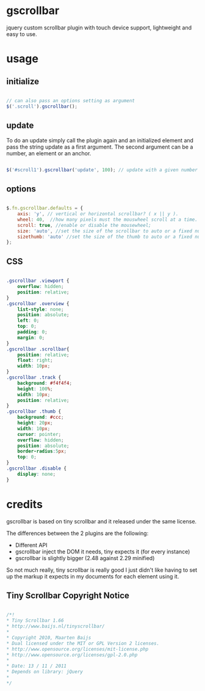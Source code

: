 
# gscrollbar

jquery custom scrollbar plugin with touch device support, lightweight and easy to use.

# usage

## initialize

```javascript

// can also pass an options setting as argument
$('.scroll').gscrollbar();

```
## update

To do an update simply call the plugin again and an initialized element and pass the string  update as a first argument.
The second argument can be a number, an element or an anchor.

```javascript

$('#scroll1').gscrollbar('update', 100); // update with a given number

```

## options

```javascript

$.fn.gscrollbar.defaults = {
    axis: 'y', // vertical or horizontal scrollbar? ( x || y ).
    wheel: 40,  //how many pixels must the mouswheel scroll at a time.
    scroll: true, //enable or disable the mousewheel;
    size: 'auto', //set the size of the scrollbar to auto or a fixed number.
    sizethumb: 'auto' //set the size of the thumb to auto or a fixed number.
};

```

## CSS


```css

.gscrollbar .viewport { 
    overflow: hidden; 
    position: relative; 
}
.gscrollbar .overview {
    list-style: none; 
    position: absolute; 
    left: 0; 
    top: 0; 
    padding: 0; 
    margin: 0; 
}
.gscrollbar .scrollbar{
    position: relative; 
    float: right; 
    width: 10px;
}
.gscrollbar .track {
    background: #f4f4f4;
    height: 100%;
    width: 10px;
    position: relative;
}
.gscrollbar .thumb {
    background: #ccc;  
    height: 20px; 
    width: 10px; 
    cursor: pointer; 
    overflow: hidden; 
    position: absolute;
    border-radius:5px;
    top: 0;
}
.gscrollbar .disable { 
    display: none; 
}

```

# credits

gscrollbar is based on tiny scrollbar and it released under the same license.

The differences between the 2 plugins  are the following:

* Different API
* gscrollbar inject the DOM it needs, tiny expects it (for every instance)
* gscrollbar is slightly bigger (2.48 against 2.29 minified)

So not much really, tiny scrollbar is really good I just didn't like having to set up the markup it expects in my documents for each element using it.

## Tiny Scrollbar Copyright Notice

```javascript

/*!
* Tiny Scrollbar 1.66
* http://www.baijs.nl/tinyscrollbar/
*
* Copyright 2010, Maarten Baijs
* Dual licensed under the MIT or GPL Version 2 licenses.
* http://www.opensource.org/licenses/mit-license.php
* http://www.opensource.org/licenses/gpl-2.0.php
*
* Date: 13 / 11 / 2011
* Depends on library: jQuery
* 
*/

```
